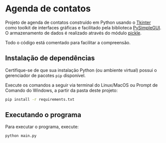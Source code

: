 # Agenda de contatos

Projeto de agenda de contatos construído em Python usando o [Tkinter](https://docs.python.org/3/library/tkinter.html) como toolkit de interfaces gráficas e facilitado pela biblioteca [PySimpleGUI](https://pysimplegui.readthedocs.io/en/latest/). O armazenamento de dados é realizado através do módulo [pickle](https://docs.python.org/3/library/pickle.html).

Todo o código está comentado para facilitar a compreensão.

## Instalação de dependências

Certifique-se de que sua instalação Python (ou ambiente virtual) possui o gerenciador de pacotes `pip` disponível.

Execute os comandos a seguir via terminal do Linux/MacOS ou Prompt de Comando do Windows, a partir da pasta deste projeto:


```sh
pip install -r requirements.txt
```


## Executando o programa

Para executar o programa, execute:


```sh
python main.py
```